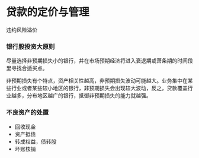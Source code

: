 # 贷款的定价与管理



违约风险溢价

### 银行股投资大原则

尽量选择非预期损失小的银行，并在市场预期经济将进入衰退期或萧条期的时间段里寻找合适买点。

非预期损失有个特点，资产相关性越高，非预期损失波动可能越大。业务集中在某些行业或者某些较小地区的银行，非预期损失会出现较大波动，反之，贷款覆盖行业越多，分布地区越广的银行，抵御非预期损失的能力就越强。

### 不良资产的处置

- 回收现金
- 资产抵债
- 转成权益，债转股
- 坏账核销
